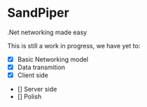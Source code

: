 # SandPiper
.Net networking made easy

This is still a work in progress, we have yet to:

- [x] Basic Networking model
- [x] Data transmition
- [x] Client side
- [] Server side
- [] Polish
